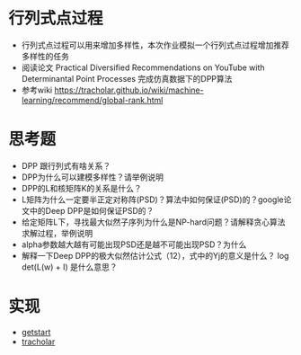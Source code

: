 # 行列式点过程
- 行列式点过程可以用来增加多样性，本次作业模拟一个行列式点过程增加推荐多样性的任务
- 阅读论文 Practical Diversified Recommendations on YouTube with Determinantal Point Processes 完成仿真数据下的DPP算法
- 参考wiki <https://tracholar.github.io/wiki/machine-learning/recommend/global-rank.html>

# 思考题
- DPP 跟行列式有啥关系？
- DPP为什么可以建模多样性？请举例说明
- DPP的L和核矩阵K的关系是什么？
- L矩阵为什么一定要半正定对称阵(PSD)？算法中如何保证(PSD)的？google论文中的Deep DPP是如何保证PSD的？
- 给定矩阵L下，寻找最大似然子序列为什么是NP-hard问题？请解释贪心算法求解过程，举例说明
- alpha参数越大越有可能出现PSD还是越不可能出现PSD？为什么
- 解释一下Deep DPP的极大似然估计公式（12），式中的Yj的意义是什么？ log det(L(w) + I) 是什么意思？


# 实现
- [getstart](getstart/)
- [tracholar](tracholar/)
